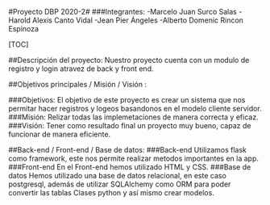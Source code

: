 #Proyecto DBP 2020-2#
###Integrantes:
-Marcelo Juan Surco Salas
-Harold Alexis Canto Vidal
-Jean Pier Ángeles
-Alberto Domenic Rincon Espinoza

[TOC]

##Descripción del proyecto:
Nuestro proyecto cuenta con un modulo de registro y login atravez de back y front end.


##Objetivos principales / Misión / Visión :

###Objetivos:
El objetivo de este proyecto es crear un sistema que nos permitar hacer registros y logeos basandonos en el modelo cliente servidor. 
###Misión:
Relizar todas las implemetaciones de manera correcta y eficaz.
###Visión:
Tener como resultado final un proyecto muy bueno, capaz de funcionar de manera eficiente.

##Back-end /  Front-end / Base de datos:
###Back-end
Utilizamos flask como framework, este nos permite realizar metodos importantes en la app.
###Front-end
En el Front-end hemos utilizado HTML y CSS.
###Base de datos
Hemos utilizado una base de datos relacional, en este caso postgresql, además de utilizar SQLAlchemy como ORM para poder convertir las tablas Clases python y así mismo crear modelos.